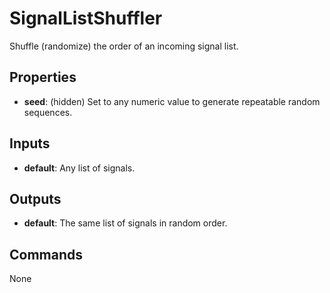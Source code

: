 SignalListShuffler
==================
Shuffle (randomize) the order of an incoming signal list.

Properties
----------
- **seed**: (hidden) Set to any numeric value to generate repeatable random sequences.

Inputs
------
- **default**: Any list of signals.

Outputs
-------
- **default**: The same list of signals in random order.

Commands
--------
None

